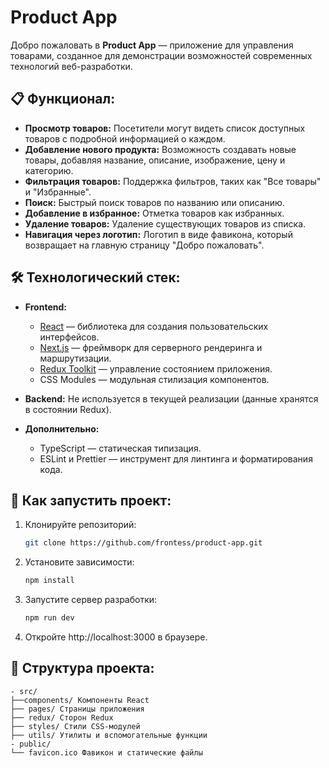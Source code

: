 # Product App

Добро пожаловать в **Product App** — приложение для управления товарами, созданное для демонстрации возможностей современных технологий веб-разработки.

## 📋 Функционал:

- **Просмотр товаров:** Посетители могут видеть список доступных товаров с подробной информацией о каждом.
- **Добавление нового продукта:** Возможность создавать новые товары, добавляя название, описание, изображение, цену и категорию.
- **Фильтрация товаров:** Поддержка фильтров, таких как "Все товары" и "Избранные".
- **Поиск:** Быстрый поиск товаров по названию или описанию.
- **Добавление в избранное:** Отметка товаров как избранных.
- **Удаление товаров:** Удаление существующих товаров из списка.
- **Навигация через логотип:** Логотип в виде фавикона, который возвращает на главную страницу "Добро пожаловать".

## 🛠️ Технологический стек:

- **Frontend:**

  - [React](https://reactjs.org/) — библиотека для создания пользовательских интерфейсов.
  - [Next.js](https://nextjs.org/) — фреймворк для серверного рендеринга и маршрутизации.
  - [Redux Toolkit](https://redux-toolkit.js.org/) — управление состоянием приложения.
  - CSS Modules — модульная стилизация компонентов.

- **Backend:** Не используется в текущей реализации (данные хранятся в состоянии Redux).
- **Дополнительно:**
  - TypeScript — статическая типизация.
  - ESLint и Prettier — инструмент для линтинга и форматирования кода.

## 🚀 Как запустить проект:

1. Клонируйте репозиторий:
   ```bash
   git clone https://github.com/frontess/product-app.git
   ```
2. Установите зависимости:
   ```bash
   npm install
   ```
3. Запустите сервер разработки:
   ```bash
   npm run dev
   ```
4. Откройте http://localhost:3000 в браузере.

## 📂 Структура проекта:
```plaintext
- src/
├──components/ Компоненты React
├── pages/ Страницы приложения
├── redux/ Сторон Redux
├── styles/ Стили CSS-модулей
├── utils/ Утилиты и вспомогательные функции
- public/
└── favicon.ico Фавикон и статические файлы

